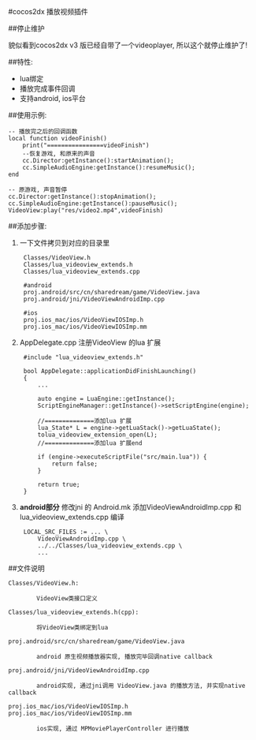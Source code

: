 
#cocos2dx 播放视频插件

##停止维护

貌似看到cocos2dx v3 版已经自带了一个videoplayer, 所以这个就停止维护了!

##特性:

* lua绑定
* 播放完成事件回调
* 支持android, ios平台

##使用示例:

    -- 播放完之后的回调函数
    local function videoFinish()
        print("================videoFinish")
        --恢复游戏, 和原来的声音
        cc.Director:getInstance():startAnimation();
        cc.SimpleAudioEngine:getInstance():resumeMusic();
    end
    
    -- 原游戏, 声音暂停
    cc.Director:getInstance():stopAnimation();
    cc.SimpleAudioEngine:getInstance():pauseMusic();
    VideoView:play("res/video2.mp4",videoFinish)


##添加步骤:

1. 一下文件拷贝到对应的目录里

		Classes/VideoView.h
		Classes/lua_videoview_extends.h
		Classes/lua_videoview_extends.cpp
	
		#android
		proj.android/src/cn/sharedream/game/VideoView.java
		proj.android/jni/VideoViewAndroidImp.cpp
	
		#ios
		proj.ios_mac/ios/VideoViewIOSImp.h
		proj.ios_mac/ios/VideoViewIOSImp.mm

2. AppDelegate.cpp   注册VideoView 的lua 扩展

		#include "lua_videoview_extends.h"
	
		bool AppDelegate::applicationDidFinishLaunching()
		{
		    ...
	
		    auto engine = LuaEngine::getInstance();
		    ScriptEngineManager::getInstance()->setScriptEngine(engine);
	
		    //==============添加lua 扩展
		    lua_State* L = engine->getLuaStack()->getLuaState();
		    tolua_videoview_extension_open(L);
	        //==============添加lua 扩展end
	        
		    if (engine->executeScriptFile("src/main.lua")) {
		        return false;
		    }
	
		    return true;
		}

3. **android部分** 修改jni 的 Android.mk  添加VideoViewAndroidImp.cpp 和 lua_videoview_extends.cpp 编译

		LOCAL_SRC_FILES := ... \
			VideoViewAndroidImp.cpp \
			../../Classes/lua_videoview_extends.cpp \
	        ...
	        

##文件说明

	Classes/VideoView.h:

			VideoView类接口定义

	Classes/lua_videoview_extends.h(cpp): 

			将VideoView类绑定到lua
	
	proj.android/src/cn/sharedream/game/VideoView.java
			
			android 原生视频播放器实现, 播放完毕回调native callback

	proj.android/jni/VideoViewAndroidImp.cpp

			android实现, 通过jni调用 VideoView.java 的播放方法, 并实现native callback

	proj.ios_mac/ios/VideoViewIOSImp.h
	proj.ios_mac/ios/VideoViewIOSImp.mm

			ios实现, 通过 MPMoviePlayerController 进行播放
	        



